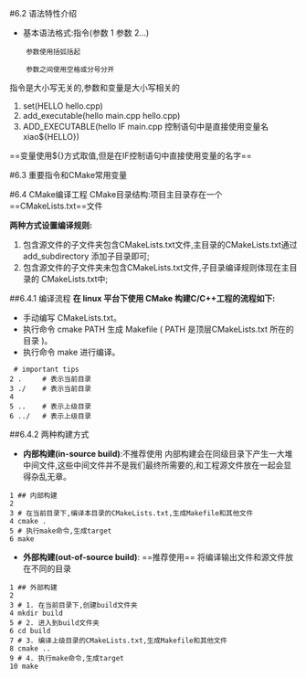 #6.2 语法特性介绍
+ 基本语法格式:指令(参数 1 参数 2...)
```
    参数使用括弧括起
```
        参数之间使用空格或分号分开
指令是大小写无关的,参数和变量是大小写相关的
1. set(HELLO hello.cpp)
2. add_executable(hello main.cpp hello.cpp)
3. ADD_EXECUTABLE(hello IF main.cpp 控制语句中是直接使用变量名
 xiao${HELLO})

==变量使用${}方式取值,但是在IF控制语句中直接使用变量的名字==

#6.3  重要指令和CMake常用变量
 

#6.4 CMake编译工程
CMake目录结构:项目主目录存在一个==CMakeLists.txt==文件

**两种方式设置编译规则:**

1. 包含源文件的子文件夹包含CMakeLists.txt文件,主目录的CMakeLists.txt通过add_subdirectory 添加子目录即可;
2. 包含源文件的子文件夹未包含CMakeLists.txt文件,子目录编译规则体现在主目录的
CMakeLists.txt中;

##6.4.1 编译流程
__在 linux 平台下使用 CMake 构建C/C++工程的流程如下:__
- 手动编写 CMakeLists.txt。
- 执行命令 cmake PATH 生成 Makefile ( PATH 是顶层CMakeLists.txt 所在的目录 )。
- 执行命令 make 进行编译。

```
 # important tips
2 .     # 表示当前目录
3 ./    # 表示当前目录
4
5 ..    # 表示上级目录
6 ../   # 表示上级目录
```

##6.4.2 两种构建方式
- __内部构建(in-source  build)__:不推荐使用
内部构建会在同级目录下产生一大堆中间文件,这些中间文件并不是我们最终所需要的,和工程源文件放在一起会显得杂乱无章。


```
1 ## 内部构建
2
3 # 在当前目录下,编译本目录的CMakeLists.txt,生成Makefile和其他文件
4 cmake .
5 # 执行make命令,生成target
6 make
```

- __外部构建(out-of-source build)__: ==推荐使用==
将编译输出文件和源文件放在不同的目录
```
1 ## 外部构建
2
3 # 1. 在当前目录下,创建build文件夹
4 mkdir build
5 # 2. 进入到build文件夹
6 cd build
7 # 3. 编译上级目录的CMakeLists.txt,生成Makefile和其他文件
8 cmake ..
9 # 4. 执行make命令,生成target
10 make
```